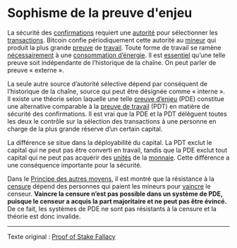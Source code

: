 Sophisme de la preuve d'enjeu
=============================

La sécurité des [confirmations](ch101-glossary.md#confirmation) requiert une [autorité](ch101-glossary.md#personne) pour sélectionner les [transactions](ch101-glossary.md#transaction). Bitcoin confie périodiquement cette autorité au [mineur](ch101-glossary.md#mineur) qui produit la plus grande [preuve](ch101-glossary.md#preuve) de [travail](ch101-glossary.md#travail). Toute forme de travail se ramène [nécessairement](ch070-proof-of-memory-fallacy.md) à une [consommation d’énergie](ch053-energy-waste-fallacy.md). Il est [essentiel](ch028-censorship-resistance-property.md) qu’une telle preuve soit indépendante de l’historique de la chaîne. On peut parler de preuve « externe ».

La seule autre source d’autorité sélective dépend par conséquent de l’historique de la chaîne, source qui peut être désignée comme « interne ». Il existe une théorie selon laquelle une telle [preuve d’enjeu](https://fr.wikipedia.org/wiki/Preuve_d%27enjeu) (PDE) constitue une alternative comparable à la [preuve de travail](ch101-glossary.md#preuve-de-travail) (PDT) en matière de sécurité des confirmations. Il est vrai que la PDE et la PDT délèguent toutes les deux le contrôle sur la sélection des transactions à une personne en charge de la plus grande réserve d’un certain capital.

La différence se situe dans la déployabilité du capital. La PDT exclut le capital qui ne peut pas être converti en travail, tandis que la PDE exclut tout capital qui ne peut pas acquérir des [unités](ch101-glossary.md#unité) de la [monnaie](ch101-glossary.md#monnaie). Cette différence a une conséquence importante pour la sécurité.

Dans le [Principe des autres moyens](ch014-other-means-principle.md), il est montré que la résistance à la [censure](ch101-glossary.md#censure) dépend des personnes qui paient les mineurs pour [vaincre](ch101-glossary.md#pouvoir) le censeur. **Vaincre la censure n’est pas possible dans un système de PDE, puisque le censeur a acquis la part majoritaire et ne peut pas être évincé.** De ce fait, les systèmes de PDE ne sont pas résistants à la censure et la théorie est donc invalide.

---

Texte original : [Proof of Stake Fallacy](https://github.com/libbitcoin/libbitcoin-system/wiki/Proof-of-Stake-Fallacy)